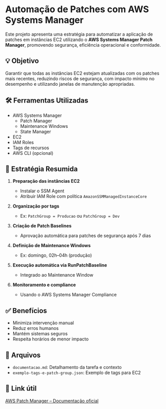 # Automação de Patches com AWS Systems Manager

Este projeto apresenta uma estratégia para automatizar a aplicação de patches em instâncias EC2 utilizando o **AWS Systems Manager Patch Manager**, promovendo segurança, eficiência operacional e conformidade.

## 💡 Objetivo

Garantir que todas as instâncias EC2 estejam atualizadas com os patches mais recentes, reduzindo riscos de segurança, com impacto mínimo no desempenho e utilizando janelas de manutenção apropriadas.

## 🛠️ Ferramentas Utilizadas

- AWS Systems Manager
  - Patch Manager
  - Maintenance Windows
  - State Manager
- EC2
- IAM Roles
- Tags de recursos
- AWS CLI (opcional)

## 📌 Estratégia Resumida

1. **Preparação das instâncias EC2**
   - Instalar o SSM Agent
   - Atribuir IAM Role com política `AmazonSSMManagedInstanceCore`

2. **Organização por tags**
   - Ex: `PatchGroup = Producao` ou `PatchGroup = Dev`

3. **Criação de Patch Baselines**
   - Aprovação automática para patches de segurança após 7 dias

4. **Definição de Maintenance Windows**
   - Ex: domingo, 02h–04h (produção)

5. **Execução automática via RunPatchBaseline**
   - Integrado ao Maintenance Window

6. **Monitoramento e compliance**
   - Usando o AWS Systems Manager Compliance

## ✅ Benefícios

- Minimiza intervenção manual
- Reduz erros humanos
- Mantém sistemas seguros
- Respeita horários de menor impacto

## 📂 Arquivos

- `documentacao.md`: Detalhamento da tarefa e contexto
- `exemplo-tags-e-patch-group.json`: Exemplo de tags para EC2

## 📎 Link útil

[AWS Patch Manager – Documentação oficial](https://docs.aws.amazon.com/systems-manager/latest/userguide/systems-manager-patch.html)
